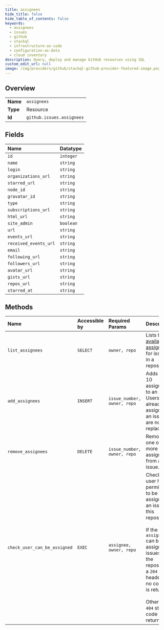 ```yaml
---
title: assignees
hide_title: false
hide_table_of_contents: false
keywords:
  - assignees
  - issues
  - github    
  - stackql
  - infrastructure-as-code
  - configuration-as-data
  - cloud inventory
description: Query, deploy and manage GitHub resources using SQL
custom_edit_url: null
image: /img/providers/github/stackql-github-provider-featured-image.png
---
```

  
    

## Overview
<table><tbody>
<tr><td><b>Name</b></td><td><code>assignees</code></td></tr>
<tr><td><b>Type</b></td><td>Resource</td></tr>
<tr><td><b>Id</b></td><td><code>github.issues.assignees</code></td></tr>
</tbody></table>

## Fields
| Name | Datatype |
|:-----|:---------|
| `id` | `integer` |
| `name` | `string` |
| `login` | `string` |
| `organizations_url` | `string` |
| `starred_url` | `string` |
| `node_id` | `string` |
| `gravatar_id` | `string` |
| `type` | `string` |
| `subscriptions_url` | `string` |
| `html_url` | `string` |
| `site_admin` | `boolean` |
| `url` | `string` |
| `events_url` | `string` |
| `received_events_url` | `string` |
| `email` | `string` |
| `following_url` | `string` |
| `followers_url` | `string` |
| `avatar_url` | `string` |
| `gists_url` | `string` |
| `repos_url` | `string` |
| `starred_at` | `string` |
## Methods
| Name | Accessible by | Required Params | Description |
|:-----|:--------------|:----------------|:------------|
| `list_assignees` | `SELECT` | `owner, repo` | Lists the [available assignees](https://docs.github.com/articles/assigning-issues-and-pull-requests-to-other-github-users/) for issues in a repository. |
| `add_assignees` | `INSERT` | `issue_number, owner, repo` | Adds up to 10 assignees to an issue. Users already assigned to an issue are not replaced. |
| `remove_assignees` | `DELETE` | `issue_number, owner, repo` | Removes one or more assignees from an issue. |
| `check_user_can_be_assigned` | `EXEC` | `assignee, owner, repo` | Checks if a user has permission to be assigned to an issue in this repository.<br /><br />If the `assignee` can be assigned to issues in the repository, a `204` header with no content is returned.<br /><br />Otherwise a `404` status code is returned. |
